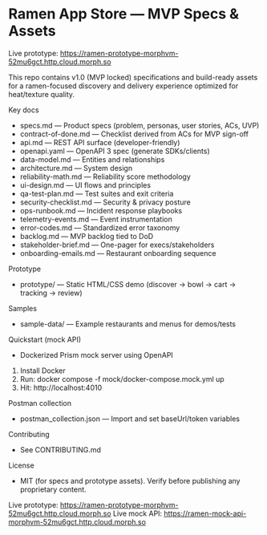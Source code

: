 # Ramen App Store — MVP Specs & Assets

Live prototype: https://ramen-prototype-morphvm-52mu6gct.http.cloud.morph.so

This repo contains v1.0 (MVP locked) specifications and build-ready assets for a ramen-focused discovery and delivery experience optimized for heat/texture quality.

Key docs
- specs.md — Product specs (problem, personas, user stories, ACs, UVP)
- contract-of-done.md — Checklist derived from ACs for MVP sign-off
- api.md — REST API surface (developer-friendly)
- openapi.yaml — OpenAPI 3 spec (generate SDKs/clients)
- data-model.md — Entities and relationships
- architecture.md — System design
- reliability-math.md — Reliability score methodology
- ui-design.md — UI flows and principles
- qa-test-plan.md — Test suites and exit criteria
- security-checklist.md — Security & privacy posture
- ops-runbook.md — Incident response playbooks
- telemetry-events.md — Event instrumentation
- error-codes.md — Standardized error taxonomy
- backlog.md — MVP backlog tied to DoD
- stakeholder-brief.md — One-pager for execs/stakeholders
- onboarding-emails.md — Restaurant onboarding sequence

Prototype
- prototype/ — Static HTML/CSS demo (discover → bowl → cart → tracking → review)

Samples
- sample-data/ — Example restaurants and menus for demos/tests

Quickstart (mock API)
- Dockerized Prism mock server using OpenAPI

1) Install Docker
2) Run: docker compose -f mock/docker-compose.mock.yml up
3) Hit: http://localhost:4010

Postman collection
- postman_collection.json — Import and set baseUrl/token variables

Contributing
- See CONTRIBUTING.md

License
- MIT (for specs and prototype assets). Verify before publishing any proprietary content.



Live prototype: https://ramen-prototype-morphvm-52mu6gct.http.cloud.morph.so
Live mock API: https://ramen-mock-api-morphvm-52mu6gct.http.cloud.morph.so
